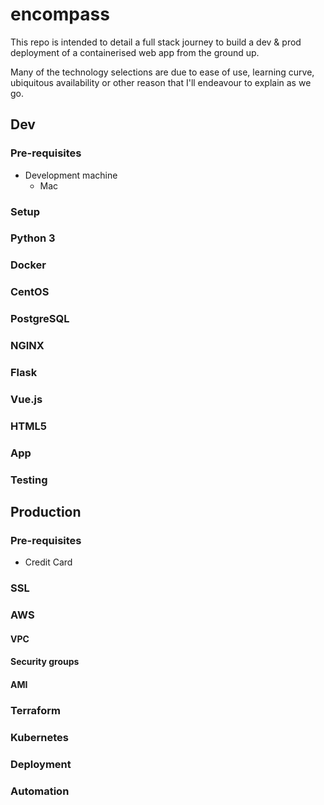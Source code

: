 # encompass

This repo is intended to detail a full stack journey to build a dev &amp; prod deployment of a containerised web app from the ground up.

Many of the technology selections are due to ease of use, learning curve, ubiquitous availability or other reason that I'll endeavour to explain as we go. 

## Dev

### Pre-requisites

* Development machine
  * Mac

### Setup

### Python 3

### Docker

### CentOS

### PostgreSQL

### NGINX

### Flask

### Vue.js

### HTML5

### App

### Testing

## Production

### Pre-requisites

* Credit Card

### SSL

### AWS

#### VPC

#### Security groups

#### AMI

### Terraform

### Kubernetes

### Deployment

### Automation
